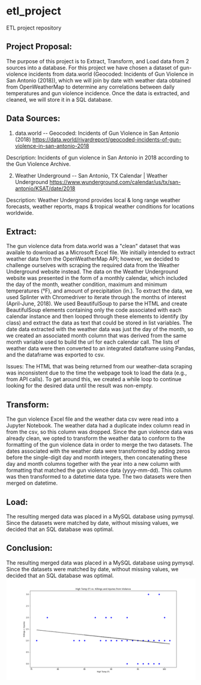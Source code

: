 # etl_project
ETL project repository


## Project Proposal:

The purpose of this project is to Extract, Transform, and Load data from 2 sources into a database. For this project we have chosen a dataset of gun-violence incidents from data.world (Geocoded: Incidents of Gun Violence in San Antonio (2018)), which we will join by date with weather data obtained from OpenWeatherMap to determine any correlations between daily temperatures and gun violence incidence. Once the data is extracted, and cleaned, we will store it in a SQL database.

## Data Sources:

1) data.world -- Geocoded: Incidents of Gun Violence in San Antonio (2018)
https://data.world/rivardreport/geocoded-incidents-of-gun-violence-in-san-antonio-2018

Description: Incidents of gun violence in San Antonio in 2018 according to the Gun Violence Archive.

2) Weather Underground -- San Antonio, TX Calendar | Weather Underground
https://www.wunderground.com/calendar/us/tx/san-antonio/KSAT/date/2018

Description: Weather Undergrond provides local & long range weather forecasts, weather reports, maps & tropical weather conditions for locations worldwide.

## **E**xtract:

The gun violence data from data.world was a "clean" dataset that was availale to download as a Microsoft Excel file. We initially intended to extract weather data from the OpenWeatherMap API; however, we decided to challenge ourselves with scraping the required data from the Weather Underground website instead. The data on the Weather Underground website was presented in the form of a monthly calendar, which included the day of the month, weather condition, maximum and minimum temperatures (°F), and amount of precipitation (in.). To extract the data, we used Splinter with Chromedriver to iterate through the months of interest (April-June, 2018). We used BeautifulSoup to parse the HTML and create BeautifulSoup elements containing only the code associated with each calendar instance and then looped through these elements to identify (by class) and extract the data as text that could be stored in list variables. The date data extracted with the weather data was just the day of the month, so we created an associated month column that was derived from the same month variable used to build the url for each calendar call. The lists of weather data were then converted to an integrated dataframe using Pandas, and the dataframe was exported to csv.

Issues: The HTML that was being returned from our weather-data scraping was inconsistent due to the time the webpage took to load the data (e.g., from API calls). To get around this, we created a while loop to continue looking for the desired data until the result was non-empty.

## **T**ransform:

The gun violence Excel file and the weather data csv were read into a Jupyter Notebook. The weather data had a duplicate index column read in from the csv, so this column was dropped. Since the gun violence data was already clean, we opted to transform the weather data to conform to the formatting of the gun violence data in order to merge the two datasets. The dates associated with the weather data were transformed by adding zeros before the single-digit day and month integers, then concatenating these day and month columns together with the year into a new column with formatting that matched the gun violence data (yyyy-mm-dd). This column was then transformed to a datetime data type. The two datasets were then merged on datetime.

## **L**oad:

The resulting merged data was placed in a MySQL database using pymysql. Since the datasets were matched by date, without missing values, we decided that an SQL database was optimal.

## **C**onclusion:

The resulting merged data was placed in a MySQL database using pymysql. Since the datasets were matched by date, without missing values, we decided that an SQL database was optimal.
![alt text](https://github.com/georgebendele/etl_project/blob/master/img/temp_vs_violence.png?raw=true)